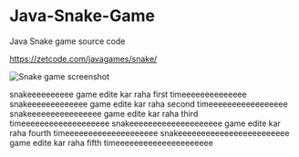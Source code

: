 # Java-Snake-Game
Java Snake game source code

https://zetcode.com/javagames/snake/  

![Snake game screenshot](snake.png)

snakeeeeeeeeee game edite kar raha first timeeeeeeeeeeeeee
snakeeeeeeeeeeeee game edite kar raha second timeeeeeeeeeeeeeeeee
snakeeeeeeeeeeeeeeee game edite kar raha third timeeeeeeeeeeeeeeeeeee
snakeeeeeeeeeeeeeeeeeeee game edite kar raha fourth timeeeeeeeeeeeeeeeeeeee
snakeeeeeeeeeeeeeeeeeeeeeeee game edite kar raha fifth timeeeeeeeeeeeeeeeeeeeee
